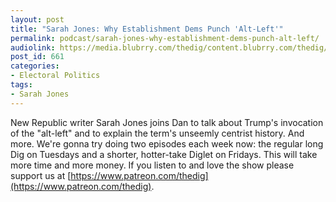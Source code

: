 ```yaml
---
layout: post
title: "Sarah Jones: Why Establishment Dems Punch 'Alt-Left'"
permalink: podcast/sarah-jones-why-establishment-dems-punch-alt-left/
audiolink: https://media.blubrry.com/thedig/content.blubrry.com/thedig/The_Dig_-_EP_40_-Sarah_Jones.mp3
post_id: 661
categories: 
- Electoral Politics
tags: 
- Sarah Jones
---
```


New Republic writer Sarah Jones joins Dan to talk about Trump's invocation of the "alt-left" and  to explain the term's unseemly centrist history. And more. We're gonna try doing two episodes each week now: the regular long Dig on Tuesdays and a shorter, hotter-take Diglet on Fridays. This will take more time and more money. If you listen to and love the show please support us at [https://www.patreon.com/thedig](https://www.patreon.com/thedig).